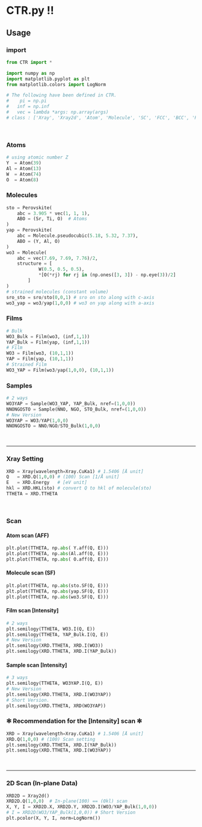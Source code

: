 # CTR.py !!

## Usage

### import

```python
from CTR import *
```
```python
import numpy as np
import matplotlib.pyplot as plt
from matplotlib.colors import LogNorm
```
```python
# The following have been defined in CTR.
#    pi = np.pi
#   inf = np.inf
#   vec = lambda *args: np.array(args)
# class : ['Xray', 'Xray2d', 'Atom', 'Molecule', 'SC', 'FCC', 'BCC', 'Perovskite', 'Film', 'Sample']
```
<br>

### Atoms
```python
# using atomic number Z
Y  = Atom(39)
Al = Atom(13)
W  = Atom(74)
O  = Atom(8)
```

### Molecules
```python
sto = Perovskite(
    abc = 3.905 * vec(1, 1, 1),
    ABO = (Sr, Ti, O)  # Atoms
)
yap = Perovskite(
    abc = Molecule.pseudocubic(5.18, 5.32, 7.37),
    ABO = (Y, Al, O)
)
wo3 = Molecule(
    abc = vec(7.69, 7.69, 7.76)/2,
    structure = [
            W(0.5, 0.5, 0.5),
            *[O(*rj) for rj in (np.ones([3, 3]) - np.eye(3))/2]
        ]
)
# strained molecules (constant volume)
sro_sto = sro/sto(0,0,1) # sro on sto along with c-axis
wo3_yap = wo3/yap(1,0,0) # wo3 on yap along with a-axis
```

### Films
```python
# Bulk
WO3_Bulk = Film(wo3, (inf,1,1))
YAP_Bulk = Film(yap, (inf,1,1))
# Film
WO3 = Film(wo3, (10,1,1))
YAP = Film(yap, (10,1,1))
# Strained Film
WO3_YAP = Film(wo3/yap(1,0,0), (10,1,1))
```

### Samples
```python
# 2 ways
WO3YAP = Sample(WO3_YAP, YAP_Bulk, nref=(1,0,0))
NNONGOSTO = Sample(NNO, NGO, STO_Bulk, nref=(1,0,0))
# New Version
WO3YAP = WO3/YAP(1,0,0)
NNONGOSTO = NNO/NGO/STO_Bulk(1,0,0)
```

<br>

---

### Xray Setting
```python
XRD = Xray(wavelength=Xray.CuKa1) # 1.5406 [Å unit]
Q   = XRD.Q(1,0,0) # (100) Scan [1/Å unit]
E   = XRD.Energy   # [eV unit]
hkl = XRD.HKL(sto) # convert Q to hkl of molecule(sto)
TTHETA = XRD.TTHETA
```

<br>

### Scan

#### Atom scan (AFF)
```python
plt.plot(TTHETA, np.abs( Y.aff(Q, E)))
plt.plot(TTHETA, np.abs(Al.aff(Q, E)))
plt.plot(TTHETA, np.abs( O.aff(Q, E)))
```

#### Molecule scan (SF)
```python
plt.plot(TTHETA, np.abs(sto.SF(Q, E)))
plt.plot(TTHETA, np.abs(yap.SF(Q, E)))
plt.plot(TTHETA, np.abs(wo3.SF(Q, E)))
```

#### Film scan [Intensity]
```python
# 2 ways
plt.semilogy(TTHETA, WO3.I(Q, E))
plt.semilogy(TTHETA, YAP_Bulk.I(Q, E))
# New Version
plt.semilogy(XRD.TTHETA, XRD.I(WO3))
plt.semilogy(XRD.TTHETA, XRD.I(YAP_Bulk))
```

#### Sample scan [Intensity]
```python
# 3 ways
plt.semilogy(TTHETA, WO3YAP.I(Q, E))
# New Version
plt.semilogy(XRD.TTHETA, XRD.I(WO3YAP))
# Short Version.
plt.semilogy(XRD.TTHETA, XRD(WO3YAP))
```

### ✻ Recommendation for the [Intensity] scan ✻
```python
XRD = Xray(wavelength=Xray.CuKa1) # 1.5406 [Å unit]
XRD.Q(1,0,0) # (100) Scan setting
plt.semilogy(XRD.TTHETA, XRD.I(YAP_Bulk))
plt.semilogy(XRD.TTHETA, XRD.I(WO3YAP))
```

<br>

---

### 2D Scan (In-plane Data)
```python
XRD2D = Xray2d()
XRD2D.Q(1,0,0)  # In-plane(100) == (0kl) scan
X, Y, I = XRD2D.X, XRD2D.Y, XRD2D.I(WO3/YAP_Bulk(1,0,0))
# I = XRD2D(WO3/YAP_Bulk(1,0,0)) # Short Version
plt.pcolor(X, Y, I, norm=LogNorm())
```